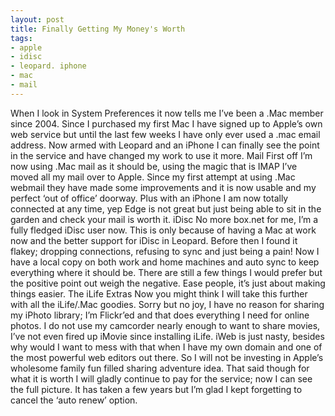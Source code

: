 ```yaml
---
layout: post
title: Finally Getting My Money's Worth
tags:
- apple
- idisc
- leopard. iphone
- mac
- mail
---
```

When I look in System Preferences it now tells me I’ve been a .Mac member since 2004. Since I purchased my first Mac I have signed up to Apple’s own web service but until the last few weeks I have only ever used a .mac email address. Now armed with Leopard and an iPhone I can finally see the point in the service and have changed my work to use it more.
Mail
First off I’m now using .Mac mail as it should be, using the magic that is IMAP I’ve moved all my mail over to Apple. Since my first attempt at using .Mac webmail they have made some improvements and it is now usable and my perfect ‘out of office’ doorway. Plus with an iPhone I am now totally connected at any time, yep Edge is not great but just being able to sit in the garden and check your mail is worth it.
iDisc
No more box.net for me, I’m a fully fledged iDisc user now. This is only because of having a Mac at work now and the better support for iDisc in Leopard. Before then I found it flakey; dropping connections, refusing to sync and just being a pain! Now I have a local copy on both work and home machines and auto sync to keep everything where it should be. There are still a few things I would prefer but the positive point out weigh the negative. Ease people, it’s just about making things easier.
The iLife Extras
Now you might think I will take this further with all the iLife/.Mac goodies. Sorry but no joy, I have no reason for sharing my iPhoto library; I’m Flickr’ed and that does everything I need for online photos. I do not use my camcorder nearly enough to want to share movies, I’ve not even fired up iMovie since installing iLife. iWeb is just nasty, besides why would I want to mess with that when I have my own domain and one of the most powerful web editors out there. So I will not be investing in Apple’s wholesome family fun filled sharing adventure idea. That said though for what it is worth I will gladly continue to pay for the service; now I can see the full picture. It has taken a few years but I’m glad I kept forgetting to cancel the ‘auto renew’ option.
